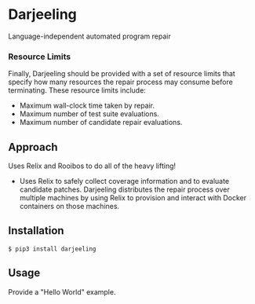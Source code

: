# Darjeeling

Language-independent automated program repair

### Resource Limits

Finally, Darjeeling should be provided with a set of resource limits that
specify how many resources the repair process may consume before
terminating. These resource limits include:

* Maximum wall-clock time taken by repair.
* Maximum number of test suite evaluations.
* Maximum number of candidate repair evaluations.


## Approach

Uses Relix and Rooibos to do all of the heavy lifting!

* Uses Relix to safely collect coverage information and to evaluate candidate
  patches. Darjeeling distributes the repair process over multiple machines
  by using Relix to provision and interact with Docker containers on those
  machines.

## Installation

```
$ pip3 install darjeeling
```

## Usage

Provide a "Hello World" example.
